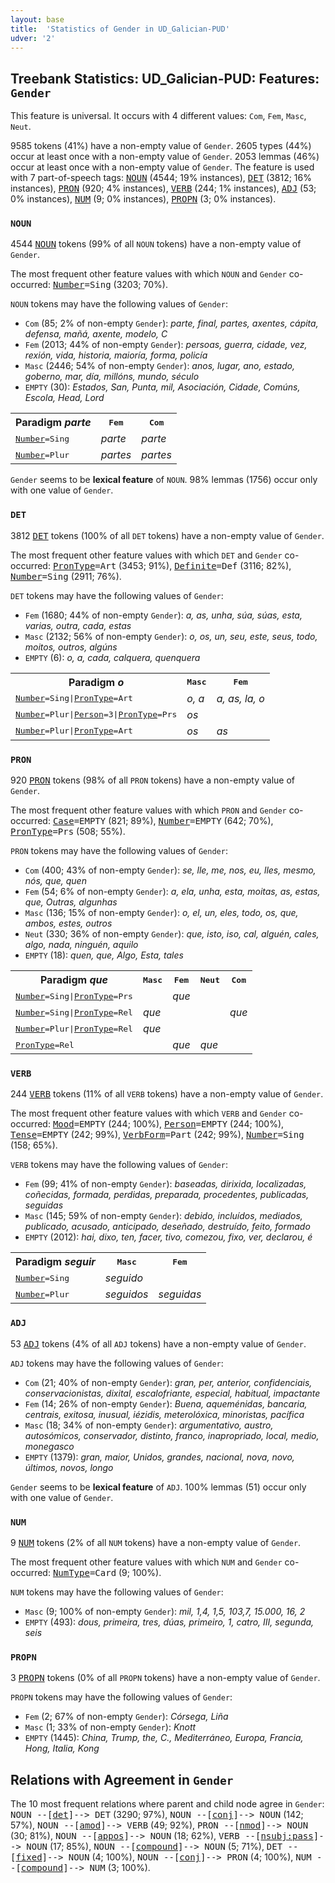 ```yaml
---
layout: base
title:  'Statistics of Gender in UD_Galician-PUD'
udver: '2'
---
```


## Treebank Statistics: UD_Galician-PUD: Features: `Gender`

This feature is universal.
It occurs with 4 different values: `Com`, `Fem`, `Masc`, `Neut`.

9585 tokens (41%) have a non-empty value of `Gender`.
2605 types (44%) occur at least once with a non-empty value of `Gender`.
2053 lemmas (46%) occur at least once with a non-empty value of `Gender`.
The feature is used with 7 part-of-speech tags: <tt><a href="gl_pud-pos-NOUN.html">NOUN</a></tt> (4544; 19% instances), <tt><a href="gl_pud-pos-DET.html">DET</a></tt> (3812; 16% instances), <tt><a href="gl_pud-pos-PRON.html">PRON</a></tt> (920; 4% instances), <tt><a href="gl_pud-pos-VERB.html">VERB</a></tt> (244; 1% instances), <tt><a href="gl_pud-pos-ADJ.html">ADJ</a></tt> (53; 0% instances), <tt><a href="gl_pud-pos-NUM.html">NUM</a></tt> (9; 0% instances), <tt><a href="gl_pud-pos-PROPN.html">PROPN</a></tt> (3; 0% instances).

### `NOUN`

4544 <tt><a href="gl_pud-pos-NOUN.html">NOUN</a></tt> tokens (99% of all `NOUN` tokens) have a non-empty value of `Gender`.

The most frequent other feature values with which `NOUN` and `Gender` co-occurred: <tt><a href="gl_pud-feat-Number.html">Number</a></tt><tt>=Sing</tt> (3203; 70%).

`NOUN` tokens may have the following values of `Gender`:

* `Com` (85; 2% of non-empty `Gender`): <em>parte, final, partes, axentes, cápita, defensa, mañá, axente, modelo, C</em>
* `Fem` (2013; 44% of non-empty `Gender`): <em>persoas, guerra, cidade, vez, rexión, vida, historia, maioría, forma, policía</em>
* `Masc` (2446; 54% of non-empty `Gender`): <em>anos, lugar, ano, estado, goberno, mar, día, millóns, mundo, século</em>
* `EMPTY` (30): <em>Estados, San, Punta, mil, Asociación, Cidade, Comúns, Escola, Head, Lord</em>

<table>
  <tr><th>Paradigm <i>parte</i></th><th><tt>Fem</tt></th><th><tt>Com</tt></th></tr>
  <tr><td><tt><tt><a href="gl_pud-feat-Number.html">Number</a></tt><tt>=Sing</tt></tt></td><td><em>parte</em></td><td><em>parte</em></td></tr>
  <tr><td><tt><tt><a href="gl_pud-feat-Number.html">Number</a></tt><tt>=Plur</tt></tt></td><td><em>partes</em></td><td><em>partes</em></td></tr>
</table>

`Gender` seems to be **lexical feature** of `NOUN`. 98% lemmas (1756) occur only with one value of `Gender`.

### `DET`

3812 <tt><a href="gl_pud-pos-DET.html">DET</a></tt> tokens (100% of all `DET` tokens) have a non-empty value of `Gender`.

The most frequent other feature values with which `DET` and `Gender` co-occurred: <tt><a href="gl_pud-feat-PronType.html">PronType</a></tt><tt>=Art</tt> (3453; 91%), <tt><a href="gl_pud-feat-Definite.html">Definite</a></tt><tt>=Def</tt> (3116; 82%), <tt><a href="gl_pud-feat-Number.html">Number</a></tt><tt>=Sing</tt> (2911; 76%).

`DET` tokens may have the following values of `Gender`:

* `Fem` (1680; 44% of non-empty `Gender`): <em>a, as, unha, súa, súas, esta, varias, outra, cada, estas</em>
* `Masc` (2132; 56% of non-empty `Gender`): <em>o, os, un, seu, este, seus, todo, moitos, outros, algúns</em>
* `EMPTY` (6): <em>o, a, cada, calquera, quenquera</em>

<table>
  <tr><th>Paradigm <i>o</i></th><th><tt>Masc</tt></th><th><tt>Fem</tt></th></tr>
  <tr><td><tt><tt><a href="gl_pud-feat-Number.html">Number</a></tt><tt>=Sing</tt>|<tt><a href="gl_pud-feat-PronType.html">PronType</a></tt><tt>=Art</tt></tt></td><td><em>o, a</em></td><td><em>a, as, la, o</em></td></tr>
  <tr><td><tt><tt><a href="gl_pud-feat-Number.html">Number</a></tt><tt>=Plur</tt>|<tt><a href="gl_pud-feat-Person.html">Person</a></tt><tt>=3</tt>|<tt><a href="gl_pud-feat-PronType.html">PronType</a></tt><tt>=Prs</tt></tt></td><td><em>os</em></td><td></td></tr>
  <tr><td><tt><tt><a href="gl_pud-feat-Number.html">Number</a></tt><tt>=Plur</tt>|<tt><a href="gl_pud-feat-PronType.html">PronType</a></tt><tt>=Art</tt></tt></td><td><em>os</em></td><td><em>as</em></td></tr>
</table>

### `PRON`

920 <tt><a href="gl_pud-pos-PRON.html">PRON</a></tt> tokens (98% of all `PRON` tokens) have a non-empty value of `Gender`.

The most frequent other feature values with which `PRON` and `Gender` co-occurred: <tt><a href="gl_pud-feat-Case.html">Case</a></tt><tt>=EMPTY</tt> (821; 89%), <tt><a href="gl_pud-feat-Number.html">Number</a></tt><tt>=EMPTY</tt> (642; 70%), <tt><a href="gl_pud-feat-PronType.html">PronType</a></tt><tt>=Prs</tt> (508; 55%).

`PRON` tokens may have the following values of `Gender`:

* `Com` (400; 43% of non-empty `Gender`): <em>se, lle, me, nos, eu, lles, mesmo, nós, que, quen</em>
* `Fem` (54; 6% of non-empty `Gender`): <em>a, ela, unha, esta, moitas, as, estas, que, Outras, algunhas</em>
* `Masc` (136; 15% of non-empty `Gender`): <em>o, el, un, eles, todo, os, que, ambos, estes, outros</em>
* `Neut` (330; 36% of non-empty `Gender`): <em>que, isto, iso, cal, alguén, cales, algo, nada, ninguén, aquilo</em>
* `EMPTY` (18): <em>quen, que, Algo, Esta, tales</em>

<table>
  <tr><th>Paradigm <i>que</i></th><th><tt>Masc</tt></th><th><tt>Fem</tt></th><th><tt>Neut</tt></th><th><tt>Com</tt></th></tr>
  <tr><td><tt><tt><a href="gl_pud-feat-Number.html">Number</a></tt><tt>=Sing</tt>|<tt><a href="gl_pud-feat-PronType.html">PronType</a></tt><tt>=Prs</tt></tt></td><td></td><td><em>que</em></td><td></td><td></td></tr>
  <tr><td><tt><tt><a href="gl_pud-feat-Number.html">Number</a></tt><tt>=Sing</tt>|<tt><a href="gl_pud-feat-PronType.html">PronType</a></tt><tt>=Rel</tt></tt></td><td><em>que</em></td><td></td><td></td><td><em>que</em></td></tr>
  <tr><td><tt><tt><a href="gl_pud-feat-Number.html">Number</a></tt><tt>=Plur</tt>|<tt><a href="gl_pud-feat-PronType.html">PronType</a></tt><tt>=Rel</tt></tt></td><td><em>que</em></td><td></td><td></td><td></td></tr>
  <tr><td><tt><tt><a href="gl_pud-feat-PronType.html">PronType</a></tt><tt>=Rel</tt></tt></td><td></td><td><em>que</em></td><td><em>que</em></td><td></td></tr>
</table>

### `VERB`

244 <tt><a href="gl_pud-pos-VERB.html">VERB</a></tt> tokens (11% of all `VERB` tokens) have a non-empty value of `Gender`.

The most frequent other feature values with which `VERB` and `Gender` co-occurred: <tt><a href="gl_pud-feat-Mood.html">Mood</a></tt><tt>=EMPTY</tt> (244; 100%), <tt><a href="gl_pud-feat-Person.html">Person</a></tt><tt>=EMPTY</tt> (244; 100%), <tt><a href="gl_pud-feat-Tense.html">Tense</a></tt><tt>=EMPTY</tt> (242; 99%), <tt><a href="gl_pud-feat-VerbForm.html">VerbForm</a></tt><tt>=Part</tt> (242; 99%), <tt><a href="gl_pud-feat-Number.html">Number</a></tt><tt>=Sing</tt> (158; 65%).

`VERB` tokens may have the following values of `Gender`:

* `Fem` (99; 41% of non-empty `Gender`): <em>baseadas, dirixida, localizadas, coñecidas, formada, perdidas, preparada, procedentes, publicadas, seguidas</em>
* `Masc` (145; 59% of non-empty `Gender`): <em>debido, incluídos, mediados, publicado, acusado, anticipado, deseñado, destruído, feito, formado</em>
* `EMPTY` (2012): <em>hai, dixo, ten, facer, tivo, comezou, fixo, ver, declarou, é</em>

<table>
  <tr><th>Paradigm <i>seguir</i></th><th><tt>Masc</tt></th><th><tt>Fem</tt></th></tr>
  <tr><td><tt><tt><a href="gl_pud-feat-Number.html">Number</a></tt><tt>=Sing</tt></tt></td><td><em>seguido</em></td><td></td></tr>
  <tr><td><tt><tt><a href="gl_pud-feat-Number.html">Number</a></tt><tt>=Plur</tt></tt></td><td><em>seguidos</em></td><td><em>seguidas</em></td></tr>
</table>

### `ADJ`

53 <tt><a href="gl_pud-pos-ADJ.html">ADJ</a></tt> tokens (4% of all `ADJ` tokens) have a non-empty value of `Gender`.

`ADJ` tokens may have the following values of `Gender`:

* `Com` (21; 40% of non-empty `Gender`): <em>gran, per, anterior, confidenciais, conservacionistas, dixital, escalofriante, especial, habitual, impactante</em>
* `Fem` (14; 26% of non-empty `Gender`): <em>Buena, aqueménidas, bancaria, centrais, exitosa, inusual, iézidis, meterolóxica, minoristas, pacífica</em>
* `Masc` (18; 34% of non-empty `Gender`): <em>argumentativo, austro, autosómicos, conservador, distinto, franco, inapropriado, local, medio, monegasco</em>
* `EMPTY` (1379): <em>gran, maior, Unidos, grandes, nacional, nova, novo, últimos, novos, longo</em>

`Gender` seems to be **lexical feature** of `ADJ`. 100% lemmas (51) occur only with one value of `Gender`.

### `NUM`

9 <tt><a href="gl_pud-pos-NUM.html">NUM</a></tt> tokens (2% of all `NUM` tokens) have a non-empty value of `Gender`.

The most frequent other feature values with which `NUM` and `Gender` co-occurred: <tt><a href="gl_pud-feat-NumType.html">NumType</a></tt><tt>=Card</tt> (9; 100%).

`NUM` tokens may have the following values of `Gender`:

* `Masc` (9; 100% of non-empty `Gender`): <em>mil, 1,4, 1,5, 103,7, 15.000, 16, 2</em>
* `EMPTY` (493): <em>dous, primeira, tres, dúas, primeiro, 1, catro, III, segunda, seis</em>

### `PROPN`

3 <tt><a href="gl_pud-pos-PROPN.html">PROPN</a></tt> tokens (0% of all `PROPN` tokens) have a non-empty value of `Gender`.

`PROPN` tokens may have the following values of `Gender`:

* `Fem` (2; 67% of non-empty `Gender`): <em>Córsega, Liña</em>
* `Masc` (1; 33% of non-empty `Gender`): <em>Knott</em>
* `EMPTY` (1445): <em>China, Trump, the, C., Mediterráneo, Europa, Francia, Hong, Italia, Kong</em>

## Relations with Agreement in `Gender`

The 10 most frequent relations where parent and child node agree in `Gender`:
<tt>NOUN --[<tt><a href="gl_pud-dep-det.html">det</a></tt>]--> DET</tt> (3290; 97%),
<tt>NOUN --[<tt><a href="gl_pud-dep-conj.html">conj</a></tt>]--> NOUN</tt> (142; 57%),
<tt>NOUN --[<tt><a href="gl_pud-dep-amod.html">amod</a></tt>]--> VERB</tt> (49; 92%),
<tt>PRON --[<tt><a href="gl_pud-dep-nmod.html">nmod</a></tt>]--> NOUN</tt> (30; 81%),
<tt>NOUN --[<tt><a href="gl_pud-dep-appos.html">appos</a></tt>]--> NOUN</tt> (18; 62%),
<tt>VERB --[<tt><a href="gl_pud-dep-nsubj-pass.html">nsubj:pass</a></tt>]--> NOUN</tt> (17; 85%),
<tt>NOUN --[<tt><a href="gl_pud-dep-compound.html">compound</a></tt>]--> NOUN</tt> (5; 71%),
<tt>DET --[<tt><a href="gl_pud-dep-fixed.html">fixed</a></tt>]--> NOUN</tt> (4; 100%),
<tt>NOUN --[<tt><a href="gl_pud-dep-conj.html">conj</a></tt>]--> PRON</tt> (4; 100%),
<tt>NUM --[<tt><a href="gl_pud-dep-compound.html">compound</a></tt>]--> NUM</tt> (3; 100%).

